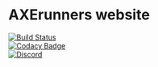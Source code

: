 # AXErunners website
[![Build Status](https://travis-ci.org/AXErunners/axerunners.github.io.svg?branch=master)](https://travis-ci.org/AXErunners/axerunners.github.io)<br />
[![Codacy Badge](https://api.codacy.com/project/badge/Grade/193c9f4ea288471ebed53a7d27b0df97)](https://app.codacy.com/app/AXErunners/axerunners.github.io?utm_source=github.com&utm_medium=referral&utm_content=AXErunners/axerunners.github.io&utm_campaign=badger)<br />
[![Discord](https://camo.githubusercontent.com/b12a95e20b7ca35f918c0ab5103fe56b6f44c067/68747470733a2f2f696d672e736869656c64732e696f2f62616467652f636861742d6f6e253230646973636f72642d3732383964612e737667)](https://discord.gg/RKE5PD9)<br />
